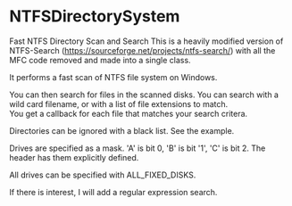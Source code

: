 # NTFSDirectorySystem
Fast NTFS Directory Scan and Search
This is a heavily modified version of NTFS-Search (https://sourceforge.net/projects/ntfs-search/) with all the MFC code removed and made into a single class. 

It performs a fast scan of NTFS file system on Windows.  

You can then search for files in the scanned disks.  You can search with a wild card filename, or with a list of file extensions to match.  
You get a callback for each file that matches your search critera.

Directories can be ignored with a black list.  See the example.

Drives are specified as a mask. 'A' is bit 0, 'B' is bit '1', 'C' is bit 2.  The header has them explicitly defined.

All drives can be specified with ALL_FIXED_DISKS.

If there is interest, I will add a regular expression search.






